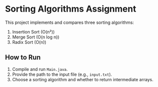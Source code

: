 # Sorting Algorithms Assignment

This project implements and compares three sorting algorithms:
1. Insertion Sort (O(n²))
2. Merge Sort (O(n log n))
3. Radix Sort (O(n))

## How to Run
1. Compile and run `Main.java`.
2. Provide the path to the input file (e.g., `input.txt`).
3. Choose a sorting algorithm and whether to return intermediate arrays. 

